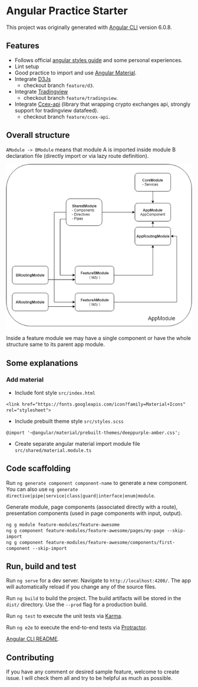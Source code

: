 # Angular Practice Starter

This project was originally generated with [Angular CLI](https://github.com/angular/angular-cli) version 6.0.8.

## Features
 - Follows official [angular styles guide](https://angular.io/guide/styleguide) and some personal experiences.
 - Lint setup
 - Good practice to import and use [Angular Material](https://angular.io/guide/styleguide).
 - Integrate [D3Js](https://d3js.org/)
   - checkout branch `feature/d3`.
 - Integrate [Tradingview](https://www.tradingview.com/chart/)
   - checkout branch `feature/tradingview`.
 - Integrate [Ccex-api](https://github.com/dang1412/ccex-api) (library that wrapping crypto exchanges api, strongly support for tradingview datafeed).
   - checkout branch `feature/ccex-api`.

## Overall structure

`AModule -> BModule` means that module A is imported inside module B declaration file (directly import or via lazy route definition).

<p align="center"><img src="assets/structure-diagram.png"></p>

Inside a feature module we may have a single component or have the whole structure same to its parent app module.

## Some explanations

### Add material
 - Include font style `src/index.html`
```
<link href="https://fonts.googleapis.com/icon?family=Material+Icons" rel="stylesheet">
```
 - Include prebuilt theme style `src/styles.scss`
```
@import '~@angular/material/prebuilt-themes/deeppurple-amber.css';
```
 - Create separate angular material import module file `src/shared/material.module.ts`

## Code scaffolding

Run `ng generate component component-name` to generate a new component. You can also use `ng generate directive|pipe|service|class|guard|interface|enum|module`.

Generate module, page components (associated directly with a route), presentation components (used in page components with input, output).

```
ng g module feature-modules/feature-awesome
ng g component feature-modules/feature-awesome/pages/my-page --skip-import
ng g component feature-modules/feature-awesome/components/first-component --skip-import
``` 

## Run, build and test

Run `ng serve` for a dev server. Navigate to `http://localhost:4200/`. The app will automatically reload if you change any of the source files.

Run `ng build` to build the project. The build artifacts will be stored in the `dist/` directory. Use the `--prod` flag for a production build.

Run `ng test` to execute the unit tests via [Karma](https://karma-runner.github.io).

Run `ng e2e` to execute the end-to-end tests via [Protractor](http://www.protractortest.org/).

[Angular CLI README](https://github.com/angular/angular-cli/blob/master/README.md).

## Contributing
If you have any comment or desired sample feature, welcome to create issue. I will check them all and try to be helpful as much as possible.
